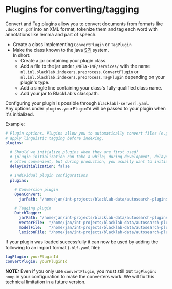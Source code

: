# Plugins for converting/tagging

Convert and Tag plugins allow you to convert documents from formats like `.docx` or `.pdf` into an XML format, tokenize them and tag each word with annotations like lemma and part of speech.

- Create a class implementing `ConvertPlugin` or `TagPlugin`
- Make the class known to the java [SPI](https://docs.oracle.com/javase/tutorial/sound/SPI-intro.html) system.  
  In short:
    - Create a jar containing your plugin class.
    - Add a file to the jar under `/META-INF/services/` with the name `nl.inl.blacklab.indexers.preprocess.ConvertPlugin` or `nl.inl.blacklab.indexers.preprocess.TagPlugin` depending on your plugin's type.
    - Add a single line containing your class's fully-qualified class name.
    - Add your jar to BlackLab's classpath.

Configuring your plugin is possible through `blacklab[-server].yaml`.  
Any options under `plugins.yourPluginId` will be passed to your plugin when it's initialized.

Example:

```yaml
# Plugin options. Plugins allow you to automatically convert files (e.g. .html, .docx) or
# apply linguistic tagging before indexing.
plugins:

  # Should we initialize plugins when they are first used?
  # (plugin initialization can take a while; during development, delayed initialization is
  # often convenient, but during production, you usually want to initialize right away)
  delayInitialization: false

  # Individual plugin configurations
  plugins:

    # Conversion plugin
    OpenConvert:
      jarPath: "/home/jan/int-projects/blacklab-data/autosearch-plugins/jars/OpenConvert-0.2.0.jar"

    # Tagging plugin
    DutchTagger:
      jarPath: "/home/jan/int-projects/blacklab-data/autosearch-plugins/jars/DutchTagger-0.2.0.jar"
      vectorFile:  "/home/jan/int-projects/blacklab-data/autosearch-plugins/tagger-data/sonar.vectors.bin"
      modelFile:   "/home/jan/int-projects/blacklab-data/autosearch-plugins/tagger-data/withMoreVectorrs"
      lexiconFile: "/home/jan/int-projects/blacklab-data/autosearch-plugins/tagger-data/spelling.tab"
```

If your plugin was loaded successfully it can now be used by adding the following to an import format (`.blf.yaml` file):

```yaml
tagPlugin: yourPluginId
convertPlugin: yourPluginId
```

**NOTE:** Even if you only use `convertPlugin`, you must still put `tagPlugin: noop` in your configuration to make the converters work. We will fix this technical limitation in a future version. 

